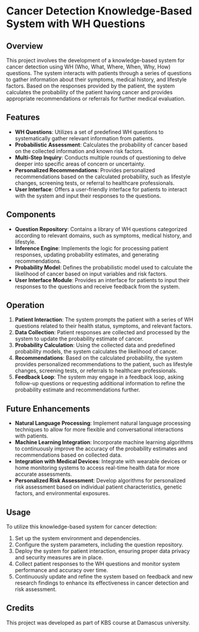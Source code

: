 # Cancer Detection Knowledge-Based System with WH Questions

## Overview

This project involves the development of a knowledge-based system for cancer detection using WH (Who, What, Where, When, Why, How) questions. The system interacts with patients through a series of questions to gather information about their symptoms, medical history, and lifestyle factors. Based on the responses provided by the patient, the system calculates the probability of the patient having cancer and provides appropriate recommendations or referrals for further medical evaluation.

## Features

- **WH Questions**: Utilizes a set of predefined WH questions to systematically gather relevant information from patients.
- **Probabilistic Assessment**: Calculates the probability of cancer based on the collected information and known risk factors.
- **Multi-Step Inquiry**: Conducts multiple rounds of questioning to delve deeper into specific areas of concern or uncertainty.
- **Personalized Recommendations**: Provides personalized recommendations based on the calculated probability, such as lifestyle changes, screening tests, or referral to healthcare professionals.
- **User Interface**: Offers a user-friendly interface for patients to interact with the system and input their responses to the questions.

## Components

- **Question Repository**: Contains a library of WH questions categorized according to relevant domains, such as symptoms, medical history, and lifestyle.
- **Inference Engine**: Implements the logic for processing patient responses, updating probability estimates, and generating recommendations.
- **Probability Model**: Defines the probabilistic model used to calculate the likelihood of cancer based on input variables and risk factors.
- **User Interface Module**: Provides an interface for patients to input their responses to the questions and receive feedback from the system.

## Operation

1. **Patient Interaction**: The system prompts the patient with a series of WH questions related to their health status, symptoms, and relevant factors.
2. **Data Collection**: Patient responses are collected and processed by the system to update the probability estimate of cancer.
3. **Probability Calculation**: Using the collected data and predefined probability models, the system calculates the likelihood of cancer.
4. **Recommendations**: Based on the calculated probability, the system provides personalized recommendations to the patient, such as lifestyle changes, screening tests, or referrals to healthcare professionals.
5. **Feedback Loop**: The system may engage in a feedback loop, asking follow-up questions or requesting additional information to refine the probability estimate and recommendations further.

## Future Enhancements

- **Natural Language Processing**: Implement natural language processing techniques to allow for more flexible and conversational interactions with patients.
- **Machine Learning Integration**: Incorporate machine learning algorithms to continuously improve the accuracy of the probability estimates and recommendations based on collected data.
- **Integration with Medical Devices**: Integrate with wearable devices or home monitoring systems to access real-time health data for more accurate assessments.
- **Personalized Risk Assessment**: Develop algorithms for personalized risk assessment based on individual patient characteristics, genetic factors, and environmental exposures.

## Usage

To utilize this knowledge-based system for cancer detection:

1. Set up the system environment and dependencies.
2. Configure the system parameters, including the question repository.
3. Deploy the system for patient interaction, ensuring proper data privacy and security measures are in place.
4. Collect patient responses to the WH questions and monitor system performance and accuracy over time.
5. Continuously update and refine the system based on feedback and new research findings to enhance its effectiveness in cancer detection and risk assessment.

## Credits

This project was developed as part of KBS course at Damascus university.
